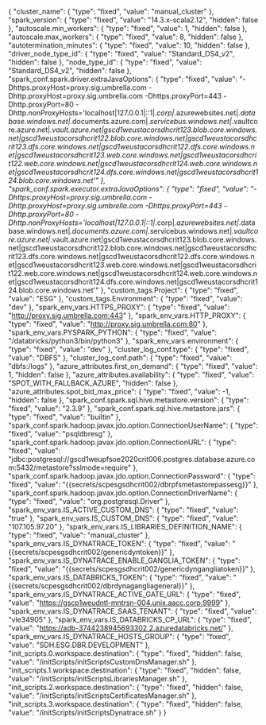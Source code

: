 {
  "cluster_name": {
    "type": "fixed",
    "value": "manual_cluster"
  },
  "spark_version": {
    "type": "fixed",
    "value": "14.3.x-scala2.12",
    "hidden": false
  },
  "autoscale.min_workers": {
    "type": "fixed",
    "value": 1,
    "hidden": false
  },
  "autoscale.max_workers": {
    "type": "fixed",
    "value": 8,
    "hidden": false
  },
  "autotermination_minutes": {
    "type": "fixed",
    "value": 10,
    "hidden": false
  },
  "driver_node_type_id": {
    "type": "fixed",
    "value": "Standard_DS4_v2",
    "hidden": false
  },
  "node_type_id": {
    "type": "fixed",
    "value": "Standard_DS4_v2",
    "hidden": false
  },
  "spark_conf.spark.driver.extraJavaOptions": {
    "type": "fixed",
    "value": "-Dhttps.proxyHost=proxy.sig.umbrella.com -Dhttp.proxyHost=proxy.sig.umbrella.com -Dhttps.proxyPort=443 -Dhttp.proxyPort=80 -Dhttp.nonProxyHosts='localhost|127.0.0.1|::1|*.corp|*.azurewebsites.net|*.database.windows.net|*.documents.azure.com|*.servicebus.windows.net|*.vaultcore.azure.net|*.vault.azure.net|gscd1weustacorsdhcrit123.blob.core.windows.net|gscd1weustacorsdhcrit122.blob.core.windows.net|gscd1weustacorsdhcrit123.dfs.core.windows.net|gscd1weustacorsdhcrit122.dfs.core.windows.net|gscd1weustacorsdhcrit123.web.core.windows.net|gscd1weustacorsdhcrit122.web.core.windows.net|gscd1weustacorsdhcrit124.web.core.windows.net|gscd1weustacorsdhcrit124.dfs.core.windows.net|gscd1weustacorsdhcrit124.blob.core.windows.net'"
  },
  "spark_conf.spark.executor.extraJavaOptions": {
    "type": "fixed",
    "value": "-Dhttps.proxyHost=proxy.sig.umbrella.com -Dhttp.proxyHost=proxy.sig.umbrella.com -Dhttps.proxyPort=443 -Dhttp.proxyPort=80 -Dhttp.nonProxyHosts='localhost|127.0.0.1|::1|*.corp|*.azurewebsites.net|*.database.windows.net|*.documents.azure.com|*.servicebus.windows.net|*.vaultcore.azure.net|*.vault.azure.net|gscd1weustacorsdhcrit123.blob.core.windows.net|gscd1weustacorsdhcrit122.blob.core.windows.net|gscd1weustacorsdhcrit123.dfs.core.windows.net|gscd1weustacorsdhcrit122.dfs.core.windows.net|gscd1weustacorsdhcrit123.web.core.windows.net|gscd1weustacorsdhcrit122.web.core.windows.net|gscd1weustacorsdhcrit124.web.core.windows.net|gscd1weustacorsdhcrit124.dfs.core.windows.net|gscd1weustacorsdhcrit124.blob.core.windows.net'"
  },
  "custom_tags.Project": {
    "type": "fixed",
    "value": "ESG"
  },
  "custom_tags.Environment": {
    "type": "fixed",
    "value": "dev"
  },
  "spark_env_vars.HTTPS_PROXY": {
    "type": "fixed",
    "value": "http://proxy.sig.umbrella.com:443"
  },
  "spark_env_vars.HTTP_PROXY": {
    "type": "fixed",
    "value": "http://proxy.sig.umbrella.com:80"
  },
  "spark_env_vars.PYSPARK_PYTHON": {
    "type": "fixed",
    "value": "/databricks/python3/bin/python3"
  },
  "spark_env_vars.environment": {
    "type": "fixed",
    "value": "dev"
  },
  "cluster_log_conf.type": {
    "type": "fixed",
    "value": "DBFS"
  },
  "cluster_log_conf.path": {
    "type": "fixed",
    "value": "dbfs:/logs"
  },
  "azure_attributes.first_on_demand": {
    "type": "fixed",
    "value": 1,
    "hidden": false
  },
  "azure_attributes.availability": {
    "type": "fixed",
    "value": "SPOT_WITH_FALLBACK_AZURE",
    "hidden": false
  },
  "azure_attributes.spot_bid_max_price": {
    "type": "fixed",
    "value": -1,
    "hidden": false
  },
  "spark_conf.spark.sql.hive.metastore.version": {
    "type": "fixed",
    "value": "2.3.9"
  },
  "spark_conf.spark.sql.hive.metastore.jars": {
    "type": "fixed",
    "value": "builtin"
  },
  "spark_conf.spark.hadoop.javax.jdo.option.ConnectionUserName": {
    "type": "fixed",
    "value": "psqldbresg"
  },
  "spark_conf.spark.hadoop.javax.jdo.option.ConnectionURL": {
    "type": "fixed",
    "value": "jdbc:postgresql://gscd1weupfsoe2020crit006.postgres.database.azure.com:5432/metastore?sslmode=require"
  },
  "spark_conf.spark.hadoop.javax.jdo.option.ConnectionPassword": {
    "type": "fixed",
    "value": "{{secrets/scpesgsdhcrit002/dbrpfsmetastorepassesg}}"
  },
  "spark_conf.spark.hadoop.javax.jdo.option.ConnectionDriverName": {
    "type": "fixed",
    "value": "org.postgresql.Driver"
  },
  "spark_env_vars.IS_ACTIVE_CUSTOM_DNS": {
    "type": "fixed",
    "value": "true"
  },
  "spark_env_vars.IS_CUSTOM_DNS": {
    "type": "fixed",
    "value": "107.105.97.20"
  },
  "spark_env_vars.IS_LIBRARIES_DEFINITION_NAME": {
    "type": "fixed",
    "value": "manual_cluster"
  },
  "spark_env_vars.IS_DYNATRACE_TOKEN": {
    "type": "fixed",
    "value": "{{secrets/scpesgsdhcrit002/genericdyntoken}}"
  },
  "spark_env_vars.IS_DYNATRACE_ENABLE_GANGLIA_TOKEN": {
    "type": "fixed",
    "value": "{{secrets/scpesgsdhcrit002/genericdyngangliatoken}}"
  },
  "spark_env_vars.IS_DATABRICKS_TOKEN": {
    "type": "fixed",
    "value": "{{secrets/scpesgsdhcrit002/dbrdynagangliageneral}}"
  },
  "spark_env_vars.IS_DYNATRACE_ACTIVE_GATE_URL": {
    "type": "fixed",
    "value": "https://gscp1weudntl-mntrsn-004.unix.aacc.corp:9999"
  },
  "spark_env_vars.IS_DYNATRACE_SAAS_TENANT": {
    "type": "fixed",
    "value": "vle34905"
  },
  "spark_env_vars.IS_DATABRICKS_CP_URL": {
    "type": "fixed",
    "value": "https://adb-3744238945693302.2.azuredatabricks.net/"
  },
  "spark_env_vars.IS_DYNATRACE_HOSTS_GROUP": {
    "type": "fixed",
    "value": "SDH.ESG.DBR.DEVELOPMENT"
  },
  "init_scripts.0.workspace.destination": {
    "type": "fixed",
    "hidden": false,
    "value": "/initScripts/initScriptsCustomDnsManager.sh"
  },
  "init_scripts.1.workspace.destination": {
    "type": "fixed",
    "hidden": false,
    "value": "/initScripts/initScriptsLibrariesManager.sh"
  },
  "init_scripts.2.workspace.destination": {
    "type": "fixed",
    "hidden": false,
    "value": "/initScripts/initScriptsCertificatesManager.sh"
  },
  "init_scripts.3.workspace.destination": {
    "type": "fixed",
    "hidden": false,
    "value": "/initScripts/initScriptsDynatrace.sh"
  }
}

